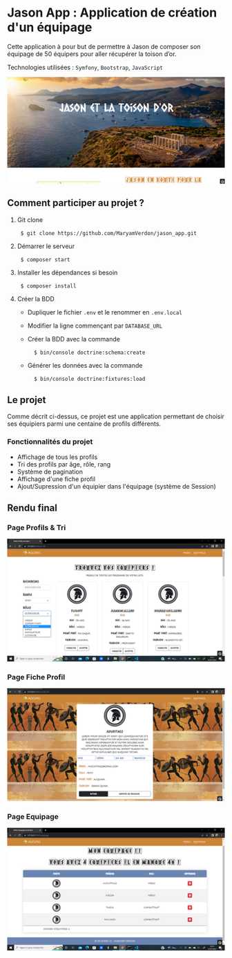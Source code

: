 # Jason App : Application de création d'un équipage
Cette application à pour but de permettre à Jason de composer son équipage de 50 équipers pour aller récupérer la toison d’or. 

Technologies utilisées : `Symfony`, `Bootstrap`, `JavaScript`

![](./docs/img/accueil.PNG)


## Comment participer au projet ?

1. Git clone

        $ git clone https://github.com/MaryamVerdon/jason_app.git

2. Démarrer le serveur

        $ composer start

3. Installer les dépendances si besoin

        $ composer install

4. Créer la BDD
    - Dupliquer le fichier `.env` et le renommer en `.env.local`
    - Modifier la ligne commençant par `DATABASE_URL`
    - Créer la BDD avec la commande
        
            $ bin/console doctrine:schema:create
    
    - Générer les données avec la commande

            $ bin/console doctrine:fixtures:load

 ## Le projet
 Comme décrit ci-dessus, ce projet est une application permettant de choisir ses équipiers parmi une centaine de profils différents. 

 ### Fonctionnalités du projet
 
  - Affichage de tous les profils 
  - Tri des profils par âge, rôle, rang
  - Système de pagination
  - Affichage d'une fiche profil
  - Ajout/Supression d'un équipier dans l'équipage (système de Session)
  
  ## Rendu final
  ### Page Profils & Tri
  ![Tri Profils](./docs/img/tri.png)
  
   ### Page Fiche Profil
  ![Fiche](./docs/img/ficheProfil.PNG)
    
   ### Page Equipage
  ![Equipage](./docs/img/equipage.png)
  

  
